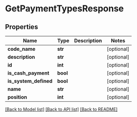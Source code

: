 # GetPaymentTypesResponse

## Properties
Name | Type | Description | Notes
------------ | ------------- | ------------- | -------------
**code_name** | **str** |  | [optional] 
**description** | **str** |  | [optional] 
**id** | **int** |  | [optional] 
**is_cash_payment** | **bool** |  | [optional] 
**is_system_defined** | **bool** |  | [optional] 
**name** | **str** |  | [optional] 
**position** | **int** |  | [optional] 

[[Back to Model list]](../README.md#documentation-for-models) [[Back to API list]](../README.md#documentation-for-api-endpoints) [[Back to README]](../README.md)


